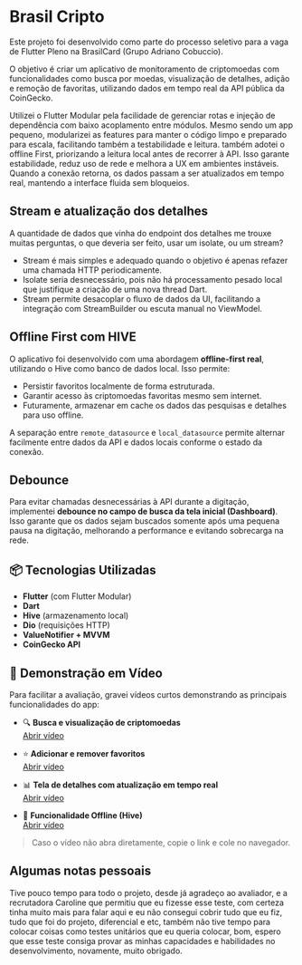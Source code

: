 # Brasil Cripto

Este projeto foi desenvolvido como parte do processo seletivo para a vaga de Flutter Pleno na BrasilCard (Grupo Adriano Cobuccio).

O objetivo é criar um aplicativo de monitoramento de criptomoedas com funcionalidades como busca por moedas, visualização de detalhes, adição e remoção de favoritas, utilizando dados em tempo real da API pública da CoinGecko.

Utilizei o Flutter Modular pela facilidade de gerenciar rotas e injeção de dependência com baixo acoplamento entre módulos. Mesmo sendo um app pequeno, modularizei as features para manter o código limpo e preparado para escala, facilitando também a testabilidade e leitura. também adotei o offline First, priorizando a leitura local antes de recorrer à API. Isso garante estabilidade, reduz uso de rede e melhora a UX em ambientes instáveis. Quando a conexão retorna, os dados passam a ser atualizados em tempo real, mantendo a interface fluida sem bloqueios.

## Stream e atualização dos detalhes
A quantidade de dados que vinha do endpoint dos detalhes me trouxe muitas perguntas, o que deveria ser feito, usar um isolate, ou um stream?

 - Stream é mais simples e adequado quando o objetivo é apenas refazer uma chamada HTTP periodicamente.
 - Isolate seria desnecessário, pois não há processamento pesado local que justifique a criação de uma nova thread Dart.
 - Stream permite desacoplar o fluxo de dados da UI, facilitando a integração com StreamBuilder ou escuta manual no ViewModel.

 ## Offline First com HIVE

O aplicativo foi desenvolvido com uma abordagem **offline-first real**, utilizando o Hive como banco de dados local. Isso permite:

- Persistir favoritos localmente de forma estruturada.
- Garantir acesso às criptomoedas favoritas mesmo sem internet.
- Futuramente, armazenar em cache os dados das pesquisas e detalhes para uso offline.

A separação entre `remote_datasource` e `local_datasource` permite alternar facilmente entre dados da API e dados locais conforme o estado da conexão.

## Debounce

Para evitar chamadas desnecessárias à API durante a digitação, implementei **debounce no campo de busca da tela inicial (Dashboard)**. Isso garante que os dados sejam buscados somente após uma pequena pausa na digitação, melhorando a performance e evitando sobrecarga na rede.

## 📦 Tecnologias Utilizadas

- **Flutter** (com Flutter Modular)
- **Dart**
- **Hive** (armazenamento local)
- **Dio** (requisições HTTP)
- **ValueNotifier + MVVM**
- **CoinGecko API**

## 🎥 Demonstração em Vídeo

Para facilitar a avaliação, gravei vídeos curtos demonstrando as principais funcionalidades do app:

- 🔍 **Busca e visualização de criptomoedas**  
  [Abrir vídeo](https://drive.google.com/file/d/1yKu8dDh3svEjuEwjmt3Nem-Br02BNJE6/view?usp=drive_link)

- ⭐ **Adicionar e remover favoritos**  
  [Abrir vídeo](https://drive.google.com/file/d/1bz-W6S4dWnfy_B4rIxcsLMv4ZOsF1Jfg/view?usp=drive_link)

- 📊 **Tela de detalhes com atualização em tempo real**  
  [Abrir vídeo](https://drive.google.com/file/d/18BOEQyz4PIHjPkBDKL0i72fsTZz1m8pS/view?usp=drive_link)

- 📴 **Funcionalidade Offline (Hive)**  
  [Abrir vídeo](https://drive.google.com/file/d/1jIReQ9dDxqMJaGWT69UXKhaJdqR75KTY/view?usp=drive_link)

> Caso o vídeo não abra diretamente, copie o link e cole no navegador.

## Algumas notas pessoais

Tive pouco tempo para todo o projeto, desde já agradeço ao avaliador, e a recrutadora Caroline que permitiu que eu fizesse esse teste, com certeza tinha muito mais para falar aqui e eu não consegui cobrir tudo que eu fiz, tudo que foi do projeto, diferencial e etc, também não tive tempo para colocar coisas como testes unitários que eu queria colocar, bom, espero que esse teste consiga provar as minhas capacidades e habilidades no desenvolvimento, novamente, muito obrigado.